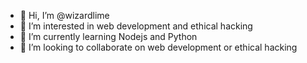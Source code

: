 - 👋 Hi, I’m @wizardlime
- 👀 I’m interested in web development and ethical hacking
- 🌱 I’m currently learning Nodejs and Python
- 💞️ I’m looking to collaborate on web development or ethical hacking

<!---
wizardlime/wizardlime is a ✨ special ✨ repository because its `README.md` (this file) appears on your GitHub profile.
You can click the Preview link to take a look at your changes.
--->
